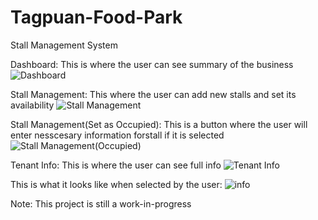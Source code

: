 # Tagpuan-Food-Park
Stall Management System

Dashboard: This is where the user can see summary of the business
![Dashboard](https://github.com/CarlosNatanauan/Tagpuan-Food-Park/assets/94023674/71ce9649-c18c-47d2-a225-d69ab88f186d)

Stall Management: This where the user can add new stalls and set its availability
![Stall Management](https://github.com/CarlosNatanauan/Tagpuan-Food-Park/assets/94023674/c0865305-8ed8-45f1-b73a-3455e47aa789)

Stall Management(Set as Occupied): This is a button where the user will enter nesscesary information forstall if it is selected
![Stall Management(Occupied)](https://github.com/CarlosNatanauan/Tagpuan-Food-Park/assets/94023674/f20a5f20-4560-4c49-abe7-a04527137f9b)

Tenant Info: This is where the user can see full info
![Tenant Info](https://github.com/CarlosNatanauan/Tagpuan-Food-Park/assets/94023674/92d93a8f-4086-4c31-bc06-6587e3e8f639)

This is what it looks like when selected by the user:
![info](https://github.com/CarlosNatanauan/Tagpuan-Food-Park/assets/94023674/8d35a0db-9cfd-4a3d-bdfd-0db66c79c6e7)

Note: This project is still a work-in-progress

